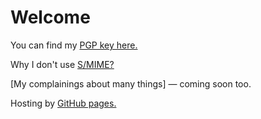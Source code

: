 Welcome
=======

You can find my [PGP key here.](http://mkaysi.github.com/PGP.txt)

Why I don't use [S/MIME?](http://mkaysi.github.com/Clearsigning.html)

[My complainings about many things] — coming soon too.

Hosting by [GitHub pages.](http://pages.github.com/)
